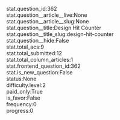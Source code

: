 stat.question_id:362  
stat.question__article__live:None  
stat.question__article__slug:None  
stat.question__title:Design Hit Counter  
stat.question__title_slug:design-hit-counter  
stat.question__hide:False  
stat.total_acs:9  
stat.total_submitted:12  
stat.total_column_articles:1  
stat.frontend_question_id:362  
stat.is_new_question:False  
status:None  
difficulty.level:2  
paid_only:True  
is_favor:False  
frequency:0  
progress:0  
